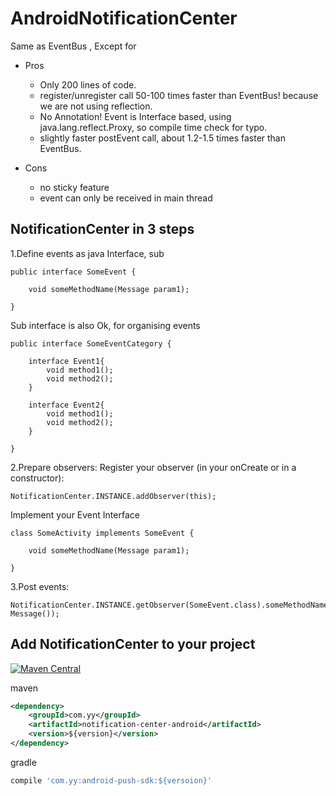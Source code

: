 AndroidNotificationCenter
========
Same as EventBus , Except for

 * Pros
    * Only 200 lines of code.
    * register/unregister call 50-100 times faster than EventBus! because we are not using reflection.
    * No Annotation! Event is Interface based, using java.lang.reflect.Proxy, so compile time check for typo.
    * slightly faster postEvent call, about 1.2-1.5 times faster than EventBus.
    
 * Cons
    * no sticky feature
    * event can only be received in main thread

## NotificationCenter in 3 steps

1.Define events as java Interface, sub

```
public interface SomeEvent {

    void someMethodName(Message param1);

}
```

Sub interface is also Ok, for organising events
```
public interface SomeEventCategory {

    interface Event1{
        void method1();
        void method2();
    }
    
    interface Event2{
        void method1();
        void method2();
    }

}
```

2.Prepare observers: Register your observer (in your onCreate or in a constructor):

```
NotificationCenter.INSTANCE.addObserver(this);
```

Implement your Event Interface
```
class SomeActivity implements SomeEvent {

    void someMethodName(Message param1);
    
}
```

3.Post events:
```
NotificationCenter.INSTANCE.getObserver(SomeEvent.class).someMethodName(new Message());
```

## Add NotificationCenter to your project

[![Maven Central](https://maven-badges.herokuapp.com/maven-central/com.yy/notification-center-android/badge.svg)](https://maven-badges.herokuapp.com/maven-central/com.yy/notification-center-android)

maven
```xml
<dependency>
    <groupId>com.yy</groupId>
    <artifactId>notification-center-android</artifactId>
    <version>${version}</version>
</dependency>
```


gradle
```groovy
compile 'com.yy:android-push-sdk:${versoion}'
```
